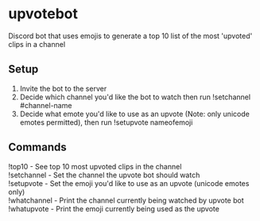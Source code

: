 # upvotebot #
Discord bot that uses emojis to generate a top 10 list of the most 'upvoted' clips in a channel  

## Setup ##

1. Invite the bot to the server  
2. Decide which channel you'd like the bot to watch then run !setchannel #channel-name  
3. Decide what emote you'd like to use as an upvote (Note: only unicode emotes permitted), then run !setupvote nameofemoji  

## Commands ##
!top10 - See top 10 most upvoted clips in the channel  
!setchannel - Set the channel the upvote bot should watch  
!setupvote - Set the emoji you'd like to use as an upvote (unicode emotes only)  
!whatchannel - Print the channel currently being watched by upvote bot  
!whatupvote - Print the emoji currently being used as the upvote  